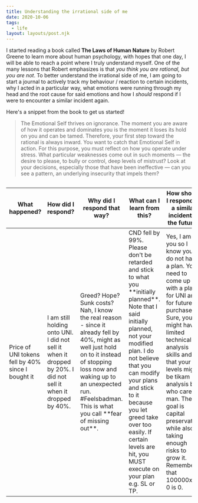 ```yaml
---
title: Understanding the irrational side of me
date: 2020-10-06
tags:
  - life
layout: layouts/post.njk
---
```


I started reading a book called **The Laws of Human Nature** by Robert Greene to learn more about human psychology, with hopes that one day, I will be able to reach a point where I truly understand myself. One of the many lessons that Robert emphasizes is that _you think you are rational, but you are not_. To better understand the irrational side of me, I am going to start a journal to actively track my behaviour / reaction to certain incidents, why I acted in a particular way, what emotions were running through my head and the root cause for said emotions and how I _should_ respond if I were to encounter a similar incident again.

Here's a snippet from the book to get us started!

> The Emotional Self thrives on ignorance. The moment you are aware of how it operates and dominates you is the moment it loses its hold on you and can be tamed. Therefore, your first step toward the rational is always inward. You want to catch that Emotional Self in action. For this purpose, you must reflect on how you operate under stress. What particular weaknesses come out in such moments — the desire to please, to bully or control, deep levels of mistrust? Look at your decisions, especially those that have been ineffective — can you see a pattern, an underlying insecurity that impels them?

<div style="overflow-x:auto;">
  <table>
    <thead>
      <tr>
        <th>
          What happened?
        </th>
        <th>
          How did I respond?
        </th>
        <th>
          Why did I respond that way?
        </th>
        <th>
          What can I learn from this?
        </th>
        <th>
          How should I respond to a similar incident in the future?
        </th>
      </tr>
    </thead>
    <tbody>
      <tr>
        <td>
          Price of UNI tokens fell by 40% since I bought it
        </td>
        <td>
          I am still holding onto UNI. I did not sell it when it dropped by 20%. I did not sell it when it dropped by 40%.
        </td>
        <td>
          Greed? Hope? Sunk costs? Nah, I know the real reason - since it already fell by 40%, might as well just hold on to it instead of stopping loss now and waking up to an unexpected run. #Feelsbadman. This is what you call **fear of missing out**.
        </td>
        <td>
          CND fell by 99%. Please don't be retarded and stick to what you **initially planned**. Note that I said initially planned, not your modified plan. I do not believe that you can modify your plans and stick to it because you let greed take over too easily. If certain levels are hit, you MUST execute on your plan e.g. SL or TP.
        </td>
        <td>
          Yes, I am you so I know you do not have a plan. You need to come up with a plan for UNI and for future purchases. Sure, you might have limited technical analysis skills and that your levels might be tikam analysis but who cares man. The goal is capital preservation while also taking enough risks to grow it. Remember that 100000x of 0 is 0.
        </td>
      </tr>
    </tbody>
    
  </table>
</div>

